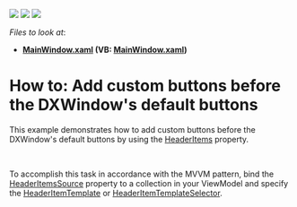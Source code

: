<!-- default badges list -->
![](https://img.shields.io/endpoint?url=https://codecentral.devexpress.com/api/v1/VersionRange/128641706/16.1.5%2B)
[![](https://img.shields.io/badge/Open_in_DevExpress_Support_Center-FF7200?style=flat-square&logo=DevExpress&logoColor=white)](https://supportcenter.devexpress.com/ticket/details/T417702)
[![](https://img.shields.io/badge/📖_How_to_use_DevExpress_Examples-e9f6fc?style=flat-square)](https://docs.devexpress.com/GeneralInformation/403183)
<!-- default badges end -->
<!-- default file list -->
*Files to look at*:

* **[MainWindow.xaml](./CS/MainWindow.xaml) (VB: [MainWindow.xaml](./VB/MainWindow.xaml))**
<!-- default file list end -->
# How to: Add custom buttons before the DXWindow's default buttons


<p>This example demonstrates how to add custom buttons before the DXWindow's default buttons by using the <a href="https://documentation.devexpress.com/WPF/DevExpressXpfCoreDXWindow_HeaderItemstopic.aspx">HeaderItems</a> property.</p>
<p> </p>
<p>To accomplish this task in accordance with the MVVM pattern, bind the <a href="https://documentation.devexpress.com/WPF/DevExpressXpfCoreDXWindow_HeaderItemsSourcetopic.aspx">HeaderItemsSource</a> property to a collection in your ViewModel and specify the <a href="https://documentation.devexpress.com/WPF/DevExpressXpfCoreDXWindow_HeaderItemTemplatetopic.aspx">HeaderItemTemplate</a> or <a href="https://documentation.devexpress.com/WPF/DevExpressXpfCoreDXWindow_HeaderItemTemplateSelectortopic.aspx">HeaderItemTemplateSelector</a>.</p>

<br/>


